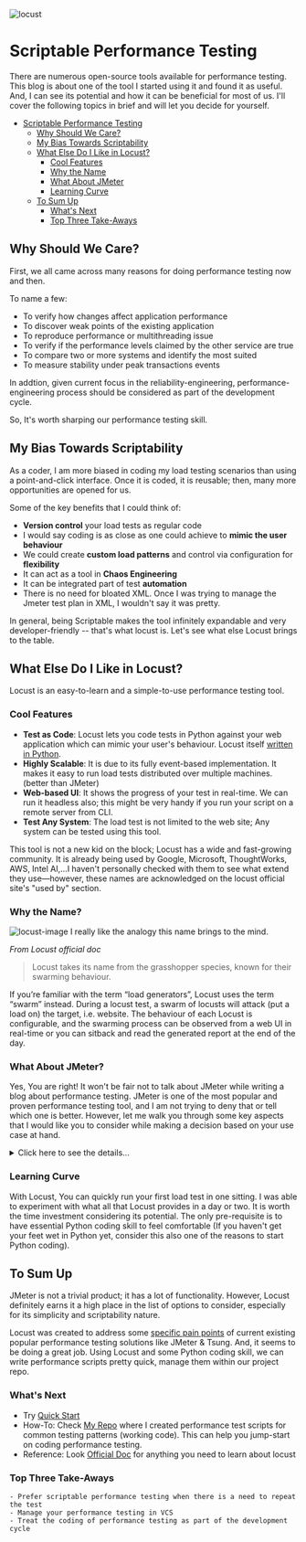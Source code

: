 ![locust](https://user-images.githubusercontent.com/82016952/117327904-bb03d600-aeb0-11eb-93b4-cb5d2638accf.jpg)

# Scriptable Performance Testing
There are numerous open-source tools available for performance testing. This blog is about one of the tool I started using it and found it as useful. And, I can see its potential and how it can be beneficial for most of us. I'll cover the following topics in brief and will let you decide for yourself.

- [Scriptable Performance Testing](#scriptable-performance-testing)
  - [Why Should We Care?](#why-should-we-care)
  - [My Bias Towards Scriptability](#my-bias-towards-scriptability)
  - [What Else Do I Like in Locust?](#what-else-do-i-like-in-locust)
    - [Cool Features](#cool-features)
    - [Why the Name](#whats-with-the-name)
    - [What About JMeter](#what-about-jmeter)
    - [Learning Curve](#learning-curve)
  - [To Sum Up](#to-sum-up)
    - [What's Next](#whats-next)
    - [Top Three Take-Aways](#top-three-take-aways)

## Why Should We Care?
First, we all came across many reasons for doing performance testing now and then. 

To name a few:
- To verify how changes affect application performance 
- To discover weak points of the existing application
- To reproduce performance or multithreading issue
- To verify if the performance levels claimed by the other service are true
- To compare two or more systems and identify the most suited
- To measure stability under peak transactions events

In addtion, given current focus in the reliability-engineering, performance-engineering process should be considered as part of the development cycle. 

So, It's worth sharping our performance testing skill.

## My Bias Towards Scriptability
As a coder, I am more biased in coding my load testing scenarios than using a point-and-click interface. Once it is coded, it is reusable; then, many more opportunities are opened for us.

Some of the key benefits that I could think of:
  - **Version control** your load tests as regular code
  - I would say coding is as close as one could achieve to **mimic the user behaviour**
  - We could create **custom load patterns** and control via configuration for **flexibility**
  - It can act as a tool in **Chaos Engineering**
  - It can be integrated part of test **automation**
  - There is no need for bloated XML. Once I was trying to manage the Jmeter test plan in XML, I wouldn't say it was pretty.

In general, being Scriptable makes the tool infinitely expandable and very developer-friendly -- that's what locust is. Let's see what else Locust brings to the table.

## What Else Do I Like in Locust?
Locust is an easy-to-learn and a simple-to-use performance testing tool. 

### Cool Features 
- **Test as Code**: Locust lets you code tests in Python against your web application which can mimic your user's behaviour. Locust itself [written in Python](https://github.com/locustio/locust).
- **Highly Scalable**: It is due to its fully event-based implementation. It makes it easy to run load tests distributed over multiple machines. (better than JMeter)
- **Web-based UI**: It shows the progress of your test in real-time. We can run it headless also; this might be very handy if you run your script on a remote server from CLI.
- **Test Any System**: The load test is not limited to the web site; Any system can be tested using this tool.

This tool is not a new kid on the block; Locust has a wide and fast-growing community. It is already being used by Google, Microsoft, ThoughtWorks, AWS, Intel AI,...I haven't personally checked with them to see what extend they use—however, these names are acknowledged on the locust official site's "used by" section.

### Why the Name?
![locust-image](https://user-images.githubusercontent.com/82016952/117380163-c1b53c00-aef6-11eb-91d1-4edf51cee369.png) I really like the analogy this name brings to the mind.

_From Locust official doc_
> Locust takes its name from the grasshopper species, known for their swarming behaviour.

If you’re familiar with the term “load generators”, Locust uses the term “swarm” instead. During a locust test, a swarm of locusts will attack (put a load on) the target, i.e. website. The behaviour of each Locust is configurable, and the swarming process can be observed from a web UI in real-time or you can sitback and read the generated report at the end of the day.

### What About JMeter?
Yes, You are right! It won't be fair not to talk about JMeter while writing a blog about performance testing. JMeter is one of the most popular and proven performance testing tool, and I am not trying to deny that or tell which one is better. However, let me walk you through some key aspects that I would like you to consider while making a decision based on your use case at hand.

<details>
 <summary> Click here to see the details...</summary>

**Age**
- JMeter: Its first version released almost 20 years ago.
- Locust: It is a relatively fresh framework and widely known for the past ten years

**License**
- JMeter: Apache License 2.0
- Locust: MIT License 
In both cases, they allow you to use them freely without any limitations regarding usage. The key difference between these two licenses comes to the picture in the Patent use. ([License comparison quick reference](https://choosealicense.com/appendix/))

**Test Creation & Maintentance**
- JMeter: The most common way to write a JMeter performance test is by using its GUI mode. It weakly supports writing code in Java.
- Locust: It is all about coding in Python. IT is easy to use with VCS compare to JMeter.

**Supported Protocols**
- JMeter: Built-in functions and third-party plugins are available to create performance tests for everything - HTTP, FTP, SOAP, JDBC,...
- Locust: It was built mainly for HTTP web-based testing. However, As I mentioned, you extend it to test anything with a custom script.

**Monitoring**
- JMeter: It has a lot of inbuilt listeners. Each listener provides a specific type of Monitoring. Worth noting that Listeners consume a lot of resources. 
- Locust: It keeps it simple and provides almost all the information that can be useful. Locust runs a simple web server during a script run where you can find all the available monitoring results.

**Concurrent Users**
- JMeter: It has a thread-based model, which allocates a separate thread for each user. Threads allocation and benchmarking each of these steps takes a noticeable amount of resources, and that's why JMeter is very limited regarding the number of users you can simulate on one machine.
- Locust: User simulation model is based on events and async approach, with [gevent](http://www.gevent.org/) coroutine. This implementation allows the Locust framework to simulate thousands of concurrent users on a single machine easily.

</details>

### Learning Curve
With Locust, You can quickly run your first load test in one sitting. I was able to experiment with what all that Locust provides in a day or two. It is worth the time investment considering its potential. The only pre-requisite is to have essential Python coding skill to feel comfortable (If you haven't get your feet wet in Python yet, consider this also one of the reasons to start Python coding).

## To Sum Up
JMeter is not a trivial product; it has a lot of functionality. However, Locust definitely earns it a high place in the list of
options to consider, especially for its simplicity and scriptability nature.   

Locust was created to address some [specific pain points](https://docs.locust.io/en/stable/history.html) of current existing popular performance testing solutions like JMeter & Tsung. And, it seems to be doing a great job. Using Locust and some Python coding skill, we can write performance scripts pretty quick, manage them within our project repo. 

### What's Next
- Try [Quick Start](https://docs.locust.io/en/stable/quickstart.html)
- How-To: Check [My Repo](https://github.com/krishnam-eng/performance-testing) where I created performance test scripts for common testing patterns (working code). This can help you jump-start on coding performance testing.
- Reference: Look [Official Doc](https://docs.locust.io/en/stable/index.html) for anything you need to learn about locust

### Top Three Take-Aways 
```
- Prefer scriptable performance testing when there is a need to repeat the test
- Manage your performance testing in VCS
- Treat the coding of performance testing as part of the development cycle
```
